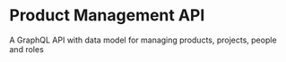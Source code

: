 # Product Management API

A GraphQL API with data model for managing products, projects, people and roles